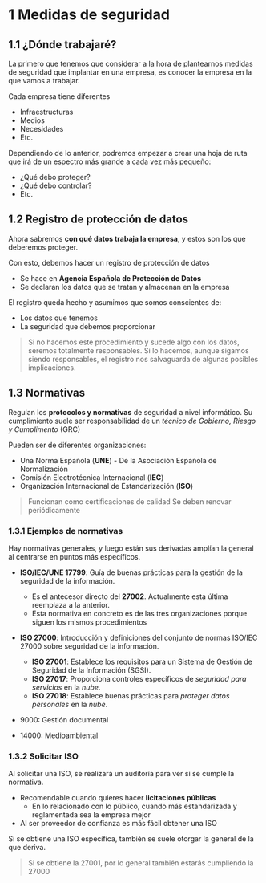
# 1	Medidas de seguridad

## 1.1	¿Dónde trabajaré?
La primero que tenemos que considerar a la hora de plantearnos medidas de seguridad que implantar en una empresa, es conocer la empresa en la que vamos a trabajar.

Cada empresa tiene diferentes
- Infraestructuras
- Medios
- Necesidades
- Etc.

Dependiendo de lo anterior, podremos empezar a crear una hoja de ruta que irá de un espectro más grande a cada vez más pequeño:

- ¿Qué debo proteger?
- ¿Qué debo controlar?
- Etc.

## 1.2	Registro de protección de datos
Ahora sabremos **con qué datos trabaja la empresa**, y estos son los que deberemos proteger.

Con esto, debemos hacer un registro de protección de datos
- Se hace en **Agencia Española de Protección de Datos**
- Se declaran los datos que se tratan y almacenan en la empresa

El registro queda hecho y asumimos que somos conscientes de:
- Los datos que tenemos
- La seguridad que debemos proporcionar

> Si no hacemos este procedimiento y sucede algo con los datos, seremos totalmente responsables.
> Si lo hacemos, aunque sigamos siendo responsables, el registro nos salvaguarda de algunas posibles implicaciones.

## 1.3	Normativas
Regulan los **protocolos y normativas** de seguridad a nivel informático.
Su cumplimiento suele ser responsabilidad de un *técnico de Gobierno, Riesgo y Cumplimento* (GRC)

Pueden ser de diferentes organizaciones:
- Una Norma Española (**UNE**) - De la Asociación Española de Normalización
- Comisión Electrotécnica Internacional (**IEC**)
- Organización Internacional de Estandarización (**ISO**)

> Funcionan como certificaciones de calidad
> Se deben renovar periódicamente

### 1.3.1	Ejemplos de normativas
Hay normativas generales, y luego están sus derivadas amplían la general al centrarse en puntos más específicos.

- **ISO/IEC/UNE 17799**: Guía de buenas prácticas para la gestión de la seguridad de la información.
	- Es el antecesor directo del **27002**. Actualmente esta última reemplaza a la anterior.
	- Esta normativa en concreto es de las tres organizaciones porque siguen los mismos procedimientos
- **ISO 27000**: Introducción y definiciones del conjunto de normas ISO/IEC 27000 sobre seguridad de la información.
	- **ISO 27001**: Establece los requisitos para un Sistema de Gestión de Seguridad de la Información (SGSI).
	- **ISO 27017**: Proporciona controles específicos de *seguridad para servicios* en la *nube*.
	- **ISO 27018**: Establece buenas prácticas para *proteger datos personales* en la *nube*.

- 9000: Gestión documental
- 14000: Medioambiental

### 1.3.2	Solicitar ISO
Al solicitar una ISO, se realizará un auditoría para ver si se cumple la normativa.

- Recomendable cuando quieres hacer **licitaciones públicas**
	- En lo relacionado con lo público, cuando más estandarizada y reglamentada sea la empresa mejor
- Al ser proveedor de confianza es más fácil obtener una ISO

Si se obtiene una ISO específica, también se suele otorgar la general de la que deriva.

> Si se obtiene la 27001, por lo general también estarás cumpliendo la 27000

